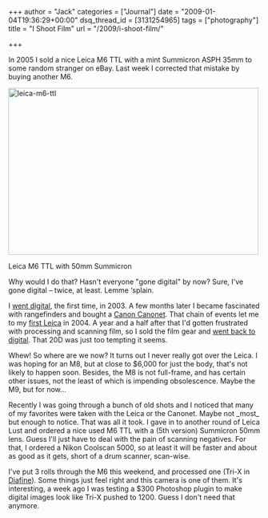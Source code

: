 +++
author = "Jack"
categories = ["Journal"]
date = "2009-01-04T19:36:29+00:00"
dsq_thread_id = [3131254965]
tags = ["photography"]
title = "I Shoot Film"
url = "/2009/i-shoot-film/"

+++

In 2005 I sold a nice Leica M6 TTL with a mint Summicron ASPH 35mm to some random stranger on eBay. Last week I corrected that mistake by buying another M6.

<img src="/files//leica-m6-ttl.jpg" alt="leica-m6-ttl" title="leica-m6-ttl" width="500" height="333" class="aligncenter size-full wp-image-2826 frame" />

<p class="photo_caption">
  Leica M6 TTL with 50mm Summicron
</p>

Why would I do that? Hasn't everyone "gone digital" by now? Sure, I've gone digital &#8211; twice, at least. Lemme &#8216;splain.

I [went digital][1], the first time, in 2003. A few months later I became fascinated with rangefinders and bought a [Canon Canonet][2]. That chain of events let me to my [first Leica][3] in 2004. A year and a half after that I'd gotten frustrated with processing and scanning film, so I sold the film gear and [went back to digital][4]. That 20D was just too tempting it seems.

Whew! So where are we now? It turns out I never really got over the Leica. I was hoping for an M8, but at close to $6,000 for just the body, that's not likely to happen soon. Besides, the M8 is not full-frame, and has certain other issues, not the least of which is impending obsolescence. Maybe the M9, but for now&#8230;

Recently I was going through a bunch of old shots and I noticed that many of my favorites were taken with the Leica or the Canonet. Maybe not \_most\_ but enough to notice. That was all it took. I gave in to another round of Leica Lust and ordered a nice used M6 TTL with a (5th version) Summicron 50mm lens. Guess I'll just have to deal with the pain of scanning negatives. For that, I ordered a Nikon Coolscan 5000, so at least it will be faster and about as good as it gets, short of a drum scanner, scan-wise.

I've put 3 rolls through the M6 this weekend, and processed one (Tri-X in [Diafine][5]). Some things just feel right and this camera is one of them. It's interesting, a week ago I was testing a $300 Photoshop plugin to make digital images look like Tri-X pushed to 1200. Guess I don't need that anymore.

 [1]: https://jackbaty.com/2003/10/with-a-rebel-yell/
 [2]: https://jackbaty.com/2003/12/chasing-my-tail-–-photographically-that-is/
 [3]: https://jackbaty.com/2004/01/equipment-wanker/
 [4]: https://jackbaty.com/2005/05/no-more-film/
 [5]: https://jackbaty.com/2004/06/diafine/